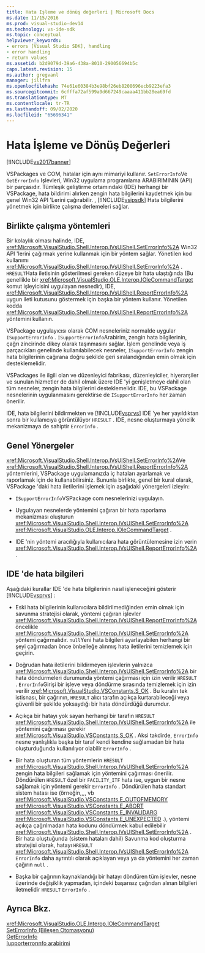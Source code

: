 ```yaml
---
title: Hata Işleme ve dönüş değerleri | Microsoft Docs
ms.date: 11/15/2016
ms.prod: visual-studio-dev14
ms.technology: vs-ide-sdk
ms.topic: conceptual
helpviewer_keywords:
- errors [Visual Studio SDK], handling
- error handling
- return values
ms.assetid: b2d9079d-39a6-438a-8010-290056694b5c
caps.latest.revision: 15
ms.author: gregvanl
manager: jillfra
ms.openlocfilehash: 74e61e60384b3e98bf26eb8208696ecb9223efa3
ms.sourcegitcommit: 6cfffa72af599a9d667249caaaa411bb28ea69fd
ms.translationtype: MT
ms.contentlocale: tr-TR
ms.lasthandoff: 09/02/2020
ms.locfileid: "65696341"
---
```

# <a name="error-handling-and-return-values"></a>Hata İşleme ve Dönüş Değerleri
[!INCLUDE[vs2017banner](../includes/vs2017banner.md)]

VSPackages ve COM, hatalar için aynı mimariyi kullanır. `SetErrorInfo`Ve `GetErrorInfo` Işlevleri, Win32 uygulama programlama ARABIRIMININ (API) bir parçasıdır. Tümleşik geliştirme ortamındaki (IDE) herhangi bir VSPackage, hata bildirimi alırken zengin hata bilgilerini kaydetmek için bu genel Win32 API 'Lerini çağırabilir. , [!INCLUDE[vsipsdk](../includes/vsipsdk-md.md)] Hata bilgilerini yönetmek için birlikte çalışma derlemeleri sağlar.  
  
## <a name="interop-methods"></a>Birlikte çalışma yöntemleri  
 Bir kolaylık olması halinde, IDE, <xref:Microsoft.VisualStudio.Shell.Interop.IVsUIShell.SetErrorInfo%2A> Win32 API 'lerini çağırmak yerine kullanmak için bir yöntem sağlar. Yönetilen kod kullanımı <xref:Microsoft.VisualStudio.Shell.Interop.IVsUIShell.SetErrorInfo%2A> . `HRESULT`Hata iletisinin gösterilmesi gereken düzeye bir hata ulaştığında (Bu genellikle bir <xref:Microsoft.VisualStudio.OLE.Interop.IOleCommandTarget> komut işleyicisini uygulayan nesnedir), IDE, <xref:Microsoft.VisualStudio.Shell.Interop.IVsUIShell.ReportErrorInfo%2A> uygun ileti kutusunu göstermek için başka bir yöntem kullanır. Yönetilen kodda <xref:Microsoft.VisualStudio.Shell.Interop.IVsUIShell.ReportErrorInfo%2A> yöntemini kullanın.  
  
 VSPackage uygulayıcısı olarak COM nesneleriniz normalde uygular `ISupportErrorInfo` . `ISupportErrorInfo`Arabirim, zengin hata bilgilerinin, çağrı zincirinde dikey olarak taşınmasını sağlar. İşlem genelinde veya iş parçacıkları genelinde kullanılabilecek nesneler, `ISupportErrorInfo` zengin hata bilgilerinin çağırana doğru şekilde geri sıralandığından emin olmak için desteklemelidir.  
  
 VSPackages ile ilgili olan ve düzenleyici fabrikası, düzenleyiciler, hiyerarşiler ve sunulan hizmetler de dahil olmak üzere IDE 'yi genişletmeye dahil olan tüm nesneler, zengin hata bilgilerini desteklemelidir. IDE, bu VSPackage nesnelerinin uygulanmasını gerektirse de `ISupportErrorInfo` her zaman önerilir.  
  
 IDE, hata bilgilerini bildirmekten ve [!INCLUDE[vsprvs](../includes/vsprvs-md.md)] IDE 'ye her yayıldıktan sonra bir kullanıcıya görüntülüyor `HRESULT` . IDE, nesne oluşturmaya yönelik mekanizmaya de sahiptir `ErrorInfo` .  
  
## <a name="general-guidelines"></a>Genel Yönergeler  
 <xref:Microsoft.VisualStudio.Shell.Interop.IVsUIShell.SetErrorInfo%2A>Ve <xref:Microsoft.VisualStudio.Shell.Interop.IVsUIShell.ReportErrorInfo%2A> yöntemlerini, VSPackage uygulamanızda iç hataları ayarlamak ve raporlamak için de kullanabilirsiniz. Bununla birlikte, genel bir kural olarak, VSPackage 'daki hata iletilerini işlemek için aşağıdaki yönergeleri izleyin:  
  
- `ISupportErrorInfo`VSPackage com nesnelerinizi uygulayın.  
  
- Uygulayan nesnelerde yöntemini çağıran bir hata raporlama mekanizması oluşturun <xref:Microsoft.VisualStudio.Shell.Interop.IVsUIShell.SetErrorInfo%2A> <xref:Microsoft.VisualStudio.OLE.Interop.IOleCommandTarget> .  
  
- IDE 'nin yöntemi aracılığıyla kullanıcılara hata görüntülemesine izin verin <xref:Microsoft.VisualStudio.Shell.Interop.IVsUIShell.ReportErrorInfo%2A> .  
  
## <a name="error-information-in-the-ide"></a>IDE 'de hata bilgileri  
 Aşağıdaki kurallar IDE 'de hata bilgilerinin nasıl işleneceğini gösterir [!INCLUDE[vsprvs](../includes/vsprvs-md.md)] :  
  
- Eski hata bilgilerinin kullanıcılara bildirilmediğinden emin olmak için savunma stratejisi olarak, yöntemi çağıran işlevler <xref:Microsoft.VisualStudio.Shell.Interop.IVsUIShell.ReportErrorInfo%2A> öncelikle <xref:Microsoft.VisualStudio.Shell.Interop.IVsUIShell.SetErrorInfo%2A> yöntemi çağırmalıdır. `null`Yeni hata bilgileri ayarlayabilen herhangi bir şeyi çağırmadan önce önbelleğe alınmış hata iletilerini temizlemek için geçirin.  
  
- Doğrudan hata iletilerini bildirmeyen işlevlerin yalnızca <xref:Microsoft.VisualStudio.Shell.Interop.IVsUIShell.SetErrorInfo%2A> bir hata döndürmeleri durumunda yöntemi çağırması için izin verilir `HRESULT` . `ErrorInfo`Girişi bir işleve veya döndürme sırasında temizlemek için izin verilir <xref:Microsoft.VisualStudio.VSConstants.S_OK> . Bu kuralın tek istisnası, bir çağrının, `HRESULT` alıcı tarafın açıkça kurtarabileceği veya güvenli bir şekilde yoksaydığı bir hata döndürdüğü durumdur.  
  
- Açıkça bir hatayı yok sayan herhangi bir tarafın `HRESULT` <xref:Microsoft.VisualStudio.Shell.Interop.IVsUIShell.SetErrorInfo%2A> ile yöntemini çağırması gerekir <xref:Microsoft.VisualStudio.VSConstants.S_OK> . Aksi takdirde, `ErrorInfo` nesne yanlışlıkla başka bir taraf kendi kendine sağlamadan bir hata oluşturduğunda kullanılıyor olabilir `ErrorInfo` .  
  
- Bir hata oluşturan tüm yöntemlerin `HRESULT` <xref:Microsoft.VisualStudio.Shell.Interop.IVsUIShell.SetErrorInfo%2A> zengin hata bilgileri sağlamak için yöntemini çağırması önerilir. Döndürülen `HRESULT` özel bir `FACILITY_ITF` hata ise, uygun bir nesne sağlamak için yöntemi gerekir `ErrorInfo` . Döndürülen hata standart sistem hatası ise (örneğin,,,, vb <xref:Microsoft.VisualStudio.VSConstants.E_OUTOFMEMORY> <xref:Microsoft.VisualStudio.VSConstants.E_ABORT> <xref:Microsoft.VisualStudio.VSConstants.E_INVALIDARG> <xref:Microsoft.VisualStudio.VSConstants.E_UNEXPECTED> .), yöntemi açıkça çağrılmadan hata kodunu döndürmek kabul edilebilir <xref:Microsoft.VisualStudio.Shell.Interop.IVsUIShell.SetErrorInfo%2A> . Bir hata oluştuğunda (sistem hataları dahil) Savunma kod oluşturma stratejisi olarak, hatayı `HRESULT` <xref:Microsoft.VisualStudio.Shell.Interop.IVsUIShell.SetErrorInfo%2A> `ErrorInfo` daha ayrıntılı olarak açıklayan veya ya da yöntemini her zaman çağırın `null` .  
  
- Başka bir çağrının kaynaklandığı bir hatayı döndüren tüm işlevler, nesne üzerinde değişiklik yapmadan, içindeki başarısız çağrıdan alınan bilgileri iletmelidir `HRESULT` `ErrorInfo` .  
  
## <a name="see-also"></a>Ayrıca Bkz.  
 <xref:Microsoft.VisualStudio.OLE.Interop.IOleCommandTarget>   
 [SetErrorInfo (Bileşen Otomasyonu)](https://msdn.microsoft.com/8eaacfac-fc37-4eaa-870b-10b99d598d66)   
 [GetErrorInfo](https://msdn.microsoft.com/03317526-8c4f-4173-bc10-110c8112676a)   
 [Iupporterrorınfo arabirimi](https://msdn.microsoft.com/42d33066-36b4-4a5b-aa5d-46682e560f32)
